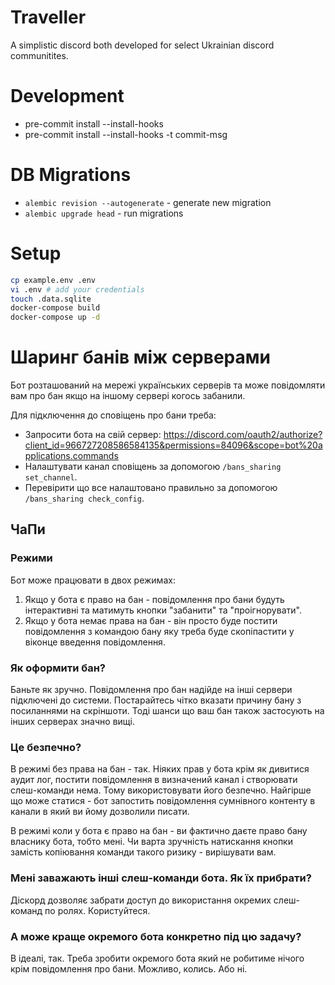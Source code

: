 # Traveller

A simplistic discord both developed for select Ukrainian discord communitites.

# Development

- pre-commit install --install-hooks
- pre-commit install --install-hooks -t commit-msg

# DB Migrations

- `alembic revision --autogenerate` - generate new migration
- `alembic upgrade head` - run migrations

# Setup

```sh
cp example.env .env
vi .env # add your credentials
touch .data.sqlite
docker-compose build
docker-compose up -d
```

# Шаринг банів між серверами

Бот розташований на мережі українських серверів та може повідомляти вам про бан якщо на іншому сервері когось забанили.

Для підключення до сповіщень про бани треба:

- Запросити бота на свій сервер: https://discord.com/oauth2/authorize?client_id=966727208586584135&permissions=84096&scope=bot%20applications.commands
- Налаштувати канал сповіщень за допомогою `/bans_sharing set_channel`.
- Перевірити що все налаштовано правильно за допомогою `/bans_sharing check_config`.

## ЧаПи

### Режими

Бот може працювати в двох режимах:

1. Якщо у бота є право на бан - повідомлення про бани будуть інтерактивні та матимуть кнопки "забанити" та "проігнорувати".
2. Якщо у бота немає права на бан - він просто буде постити повідомлення з командою бану яку треба буде скопіпастити у віконце введення повідомлення.

### Як оформити бан?

Баньте як зручно. Повідомлення про бан надійде на інші сервери підключені до системи. Постарайтесь чітко вказати причину бану з посиланнями на скріншоти. Тоді шанси що ваш бан також застосують на інших серверах значно вищі.

### Це безпечно?

В режимі без права на бан - так. Ніяких прав у бота крім як дивитися аудит лог, постити повідомлення в визначений канал і створювати слеш-команди нема. Тому використовувати його безпечно. Найгірше що може статися - бот запостить повідомлення сумнівного контенту в канали в який ви йому дозволили писати.

В режимі коли у бота є право на бан - ви фактично даєте право бану власнику бота, тобто мені. Чи варта зручність натискання кнопки замість копіювання команди такого ризику - вирішувати вам.

### Мені заважають інші слеш-команди бота. Як їх прибрати?

Діскорд дозволяє забрати доступ до використання окремих слеш-команд по ролях. Користуйтеся.

### А може краще окремого бота конкретно під цю задачу?

В ідеалі, так. Треба зробити окремого бота який не робитиме нічого крім повідомлення про бани. Можливо, колись. Або ні.
